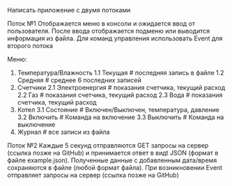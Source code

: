 Написать приложение с двумя потоками

Поток №1
Отображается меню в консоли и ожидается ввод от пользователя. После ввода отображается подменю или выводится информация из файла. Для команд управления использовать Event для второго потока

Меню:
1. Температура/Влажность
    1.1 Текущая # последняя запись в файле
    1.2 Средняя # среднее 6 последних записей
2. Счетчики
    2.1 Электроенергия # показания счетчика, текущий расход
    2.2 Газ # показания счетчика, текущий расход
    2.3 Вода # показания счетчика, текущий расход
3. Котел
    3.1 Состояние # Включен/Выключен, температура, давление
    3.2 Включить # Команда на включение
    3.3 Выключить # Команда на выключение
4. Журнал # все записи из файла

Поток №2
Каждые 5 секунд отправляются GET запросы на сервер (ссылка позже на GitHub) и принимается ответ в видt JSON (формат в файле example.json).
Полученные данные с добавленным дата/время сохраняются в файле (любой формат файла). При возникновении Event отправляет запросы на сервер (ссылка позже на GitHub) 


